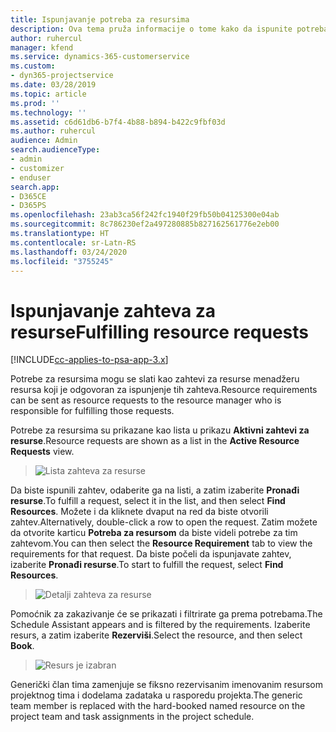 ```yaml
---
title: Ispunjavanje potreba za resursima
description: Ova tema pruža informacije o tome kako da ispunite potreba za resursima.
author: ruhercul
manager: kfend
ms.service: dynamics-365-customerservice
ms.custom:
- dyn365-projectservice
ms.date: 03/28/2019
ms.topic: article
ms.prod: ''
ms.technology: ''
ms.assetid: c6d61db6-b7f4-4b88-b894-b422c9fbf03d
ms.author: ruhercul
audience: Admin
search.audienceType:
- admin
- customizer
- enduser
search.app:
- D365CE
- D365PS
ms.openlocfilehash: 23ab3ca56f242fc1940f29fb50b04125300e04ab
ms.sourcegitcommit: 8c786230ef2a497280885b827162561776e2eb00
ms.translationtype: HT
ms.contentlocale: sr-Latn-RS
ms.lasthandoff: 03/24/2020
ms.locfileid: "3755245"
---
```

# <a name="fulfilling-resource-requests"></a><span data-ttu-id="a115e-103">Ispunjavanje zahteva za resurse</span><span class="sxs-lookup"><span data-stu-id="a115e-103">Fulfilling resource requests</span></span>

[!INCLUDE[cc-applies-to-psa-app-3.x](../includes/cc-applies-to-psa-app-3x.md)]

<span data-ttu-id="a115e-104">Potrebe za resursima mogu se slati kao zahtevi za resurse menadžeru resursa koji je odgovoran za ispunjenje tih zahteva.</span><span class="sxs-lookup"><span data-stu-id="a115e-104">Resource requirements can be sent as resource requests to the resource manager who is responsible for fulfilling those requests.</span></span>

<span data-ttu-id="a115e-105">Potrebe za resursima su prikazane kao lista u prikazu **Aktivni zahtevi za resurse**.</span><span class="sxs-lookup"><span data-stu-id="a115e-105">Resource requests are shown as a list in the **Active Resource Requests** view.</span></span>

> ![Lista zahteva za resurse](media/Resource-Management-image59.png)

<span data-ttu-id="a115e-107">Da biste ispunili zahtev, odaberite ga na listi, a zatim izaberite **Pronađi resurse**.</span><span class="sxs-lookup"><span data-stu-id="a115e-107">To fulfill a request, select it in the list, and then select **Find Resources**.</span></span> <span data-ttu-id="a115e-108">Možete i da kliknete dvaput na red da biste otvorili zahtev.</span><span class="sxs-lookup"><span data-stu-id="a115e-108">Alternatively, double-click a row to open the request.</span></span> <span data-ttu-id="a115e-109">Zatim možete da otvorite karticu **Potreba za resursom** da biste videli potrebe za tim zahtevom.</span><span class="sxs-lookup"><span data-stu-id="a115e-109">You can then select the **Resource Requirement** tab to view the requirements for that request.</span></span> <span data-ttu-id="a115e-110">Da biste počeli da ispunjavate zahtev, izaberite **Pronađi resurse**.</span><span class="sxs-lookup"><span data-stu-id="a115e-110">To start to fulfill the request, select **Find Resources**.</span></span>

> ![Detalji zahteva za resurse](media/Resource-Management-image60.png)

<span data-ttu-id="a115e-112">Pomoćnik za zakazivanje će se prikazati i filtrirate ga prema potrebama.</span><span class="sxs-lookup"><span data-stu-id="a115e-112">The Schedule Assistant appears and is filtered by the requirements.</span></span> <span data-ttu-id="a115e-113">Izaberite resurs, a zatim izaberite **Rezerviši**.</span><span class="sxs-lookup"><span data-stu-id="a115e-113">Select the resource, and then select **Book**.</span></span>

> ![Resurs je izabran](media/Resource-Management-image61.png)

<span data-ttu-id="a115e-115">Generički član tima zamenjuje se fiksno rezervisanim imenovanim resursom projektnog tima i dodelama zadataka u rasporedu projekta.</span><span class="sxs-lookup"><span data-stu-id="a115e-115">The generic team member is replaced with the hard-booked named resource on the project team and task assignments in the project schedule.</span></span>

